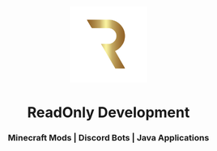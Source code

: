 <p align="center"><a href="https://github.com/ReadOnlyDevelopment/" target="_blank"><img src="https://raw.githubusercontent.com/ReadOnlyDevelopment/.github/master/69151296 copy.png" width="30%"></a></p>

<h1 align="center">ReadOnly Development</h1>
<h3 align="center">Minecraft Mods | Discord Bots | Java Applications</h3>
